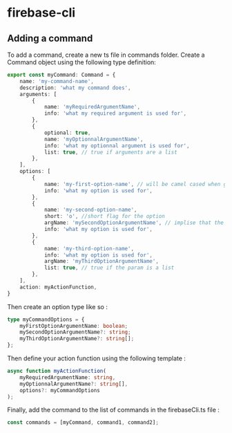 # firebase-cli

## Adding a command

To add a command, create a new ts file in commands folder.
Create a Command object using the following type definition:
```typescript
export const myCommand: Command = {
    name: 'my-command-name',
    description: 'what my command does',
    arguments: [
        {
            name: 'myRequiredArgumentName',
            info: 'what my required argument is used for',
        },
        {
            optional: true,
            name: 'myOptionnalArgumentName',
            info: 'what my optionnal argument is used for',
            list: true, // true if arguments are a list
        },
    ],
    options: [
        {
            name: 'my-first-option-name', // will be camel cased when given in options
            info: 'what my option is used for',
        },
        {
            name: 'my-second-option-name',
            short: 'o', //short flag for the option
            argName: 'mySecondOptionArgumentName', // implise that the option needs an argument
            info: 'what my option is used for',
        },
        { 
            name: 'my-third-option-name',
            info: 'what my option is used for',
            argName: 'myThirdOptionArgumentName',
            list: true, // true if the param is a list
        },
    ],
    action: myActionFunction,
}
```

Then create an option type like so :
```typescript
type myCommandOptions = {
    myFirstOptionArgumentName: boolean;
    mySecondOptionArgumentName?: string;
    myThirdOptionArgumentName?: string[];
};
```

Then define your action function using the following template :
```typescript
async function myActionFunction(
    myRequiredArgumentName: string,
    myOptionnalArgumentName?: string[],
    options?: myCommandOptions
);
```

Finally, add the command to the list of commands in the firebaseCli.ts file :
```typescript
const commands = [myCommand, command1, command2];
```